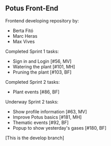 Potus Front-End
---

Frontend developing repository by:

- Berta Fitó
- Marc Heras
- Max Vives

Completed Sprint 1 tasks:

- Sign in and Login [#56, MV]
- Watering the plant [#101, MH]
- Pruning the plant [#103, BF]

Completed Sprint 2 tasks:

- Plant events [#86, BF]

Underway Sprint 2 tasks:

- Show profile information [#63, MV]
- Improve Potus basics [#181, MH]
- Thematic events [#92, BF]
- Popup to show yesterday's gases [#180, BF]

[This is the develop branch]
